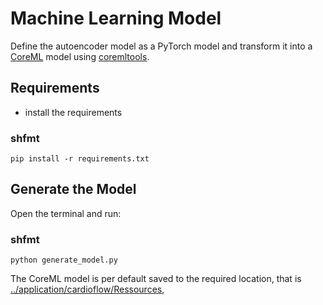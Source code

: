 # Machine Learning Model

Define the autoencoder model as a PyTorch model and transform it into a [CoreML](https://developer.apple.com/documentation/coreml) model using [coremltools](https://apple.github.io/coremltools/docs-guides/).

## Requirements

- install the requirements
### shfmt
    pip install -r requirements.txt

## Generate the Model

Open the terminal and run:
### shfmt
    python generate_model.py

The CoreML model is per default saved to the required location, that is [../application/cardioflow/Ressources](../application/cardioflow/Ressources),
